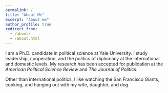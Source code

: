 ```yaml
---
permalink: /
title: "About Me"
excerpt: "About me"
author_profile: true
redirect_from: 
  - /about/
  - /about.html
---
```


<meta name="google-site-verification" content="EDAHzYo6RWZQVhUo4HV_10zKY_kttV32kq0W962Ncu4" />

I am a Ph.D. candidate in political science at Yale University. I study leadership, cooperation, and the politics of diplomacy at the international and domestic levels. My research has been accepted for publication at the <i>American Political Science Review</i> and <i>The Journal of Politics</i>.

Other than international politics, I like watching the San Francisco Giants, cooking, and hanging out with my wife, daughter, and dog.
